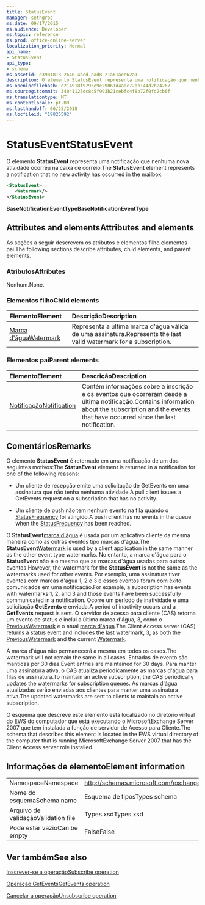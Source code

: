 ```yaml
---
title: StatusEvent
manager: sethgros
ms.date: 09/17/2015
ms.audience: Developer
ms.topic: reference
ms.prod: office-online-server
localization_priority: Normal
api_name:
- StatusEvent
api_type:
- schema
ms.assetid: d3901818-2640-4bed-aad8-21a61aee62a1
description: O elemento StatusEvent representa uma notificação que nenhuma nova atividade ocorreu na caixa de correio.
ms.openlocfilehash: e214918f9795e9e29061d4aac72ab144d2b24267
ms.sourcegitcommit: 34041125dc8c5f993b21cebfc4f8b72f0fd2cb6f
ms.translationtype: MT
ms.contentlocale: pt-BR
ms.lasthandoff: 06/25/2018
ms.locfileid: "19825592"
---
```

# <a name="statusevent"></a><span data-ttu-id="fd7b1-103">StatusEvent</span><span class="sxs-lookup"><span data-stu-id="fd7b1-103">StatusEvent</span></span>

<span data-ttu-id="fd7b1-104">O elemento **StatusEvent** representa uma notificação que nenhuma nova atividade ocorreu na caixa de correio.</span><span class="sxs-lookup"><span data-stu-id="fd7b1-104">The **StatusEvent** element represents a notification that no new activity has occurred in the mailbox.</span></span> 
  
```xml
<StatusEvent>
   <Watermark/>
</StatusEvent>
```

 <span data-ttu-id="fd7b1-105">**BaseNotificationEventType**</span><span class="sxs-lookup"><span data-stu-id="fd7b1-105">**BaseNotificationEventType**</span></span>
## <a name="attributes-and-elements"></a><span data-ttu-id="fd7b1-106">Attributes and elements</span><span class="sxs-lookup"><span data-stu-id="fd7b1-106">Attributes and elements</span></span>

<span data-ttu-id="fd7b1-107">As seções a seguir descrevem os atributos e elementos filho elementos pai.</span><span class="sxs-lookup"><span data-stu-id="fd7b1-107">The following sections describe attributes, child elements, and parent elements.</span></span>
  
### <a name="attributes"></a><span data-ttu-id="fd7b1-108">Atributos</span><span class="sxs-lookup"><span data-stu-id="fd7b1-108">Attributes</span></span>

<span data-ttu-id="fd7b1-109">Nenhum.</span><span class="sxs-lookup"><span data-stu-id="fd7b1-109">None.</span></span>
  
### <a name="child-elements"></a><span data-ttu-id="fd7b1-110">Elementos filho</span><span class="sxs-lookup"><span data-stu-id="fd7b1-110">Child elements</span></span>

|<span data-ttu-id="fd7b1-111">**Elemento**</span><span class="sxs-lookup"><span data-stu-id="fd7b1-111">**Element**</span></span>|<span data-ttu-id="fd7b1-112">**Descrição**</span><span class="sxs-lookup"><span data-stu-id="fd7b1-112">**Description**</span></span>|
|:-----|:-----|
|[<span data-ttu-id="fd7b1-113">Marca d'água</span><span class="sxs-lookup"><span data-stu-id="fd7b1-113">Watermark</span></span>](watermark.md) <br/> |<span data-ttu-id="fd7b1-114">Representa a última marca d'água válida de uma assinatura.</span><span class="sxs-lookup"><span data-stu-id="fd7b1-114">Represents the last valid watermark for a subscription.</span></span>  <br/> |
   
### <a name="parent-elements"></a><span data-ttu-id="fd7b1-115">Elementos pai</span><span class="sxs-lookup"><span data-stu-id="fd7b1-115">Parent elements</span></span>

|<span data-ttu-id="fd7b1-116">**Elemento**</span><span class="sxs-lookup"><span data-stu-id="fd7b1-116">**Element**</span></span>|<span data-ttu-id="fd7b1-117">**Descrição**</span><span class="sxs-lookup"><span data-stu-id="fd7b1-117">**Description**</span></span>|
|:-----|:-----|
|[<span data-ttu-id="fd7b1-118">Notificação</span><span class="sxs-lookup"><span data-stu-id="fd7b1-118">Notification</span></span>](notification-ex15websvcsotherref.md) <br/> |<span data-ttu-id="fd7b1-119">Contém informações sobre a inscrição e os eventos que ocorreram desde a última notificação.</span><span class="sxs-lookup"><span data-stu-id="fd7b1-119">Contains information about the subscription and the events that have occurred since the last notification.</span></span>  <br/> |
   
## <a name="remarks"></a><span data-ttu-id="fd7b1-120">Comentários</span><span class="sxs-lookup"><span data-stu-id="fd7b1-120">Remarks</span></span>

<span data-ttu-id="fd7b1-121">O elemento **StatusEvent** é retornado em uma notificação de um dos seguintes motivos:</span><span class="sxs-lookup"><span data-stu-id="fd7b1-121">The **StatusEvent** element is returned in a notification for one of the following reasons:</span></span> 
  
- <span data-ttu-id="fd7b1-122">Um cliente de recepção emite uma solicitação de GetEvents em uma assinatura que não tenha nenhuma atividade.</span><span class="sxs-lookup"><span data-stu-id="fd7b1-122">A pull client issues a GetEvents request on a subscription that has no activity.</span></span>
    
- <span data-ttu-id="fd7b1-123">Um cliente de push não tem nenhum evento na fila quando o [StatusFrequency](statusfrequency.md) foi atingido.</span><span class="sxs-lookup"><span data-stu-id="fd7b1-123">A push client has no events in the queue when the [StatusFrequency](statusfrequency.md) has been reached.</span></span> 
    
<span data-ttu-id="fd7b1-124">O **StatusEvent**[marca d'água](watermark.md) é usada por um aplicativo cliente da mesma maneira como as outras eventos tipo marcas d'água.</span><span class="sxs-lookup"><span data-stu-id="fd7b1-124">The **StatusEvent**[Watermark](watermark.md) is used by a client application in the same manner as the other event type watermarks.</span></span> <span data-ttu-id="fd7b1-125">No entanto, a marca d'água para o **StatusEvent** não é o mesmo que as marcas d'água usadas para outros eventos.</span><span class="sxs-lookup"><span data-stu-id="fd7b1-125">However, the watermark for the **StatusEvent** is not the same as the watermarks used for other events.</span></span> <span data-ttu-id="fd7b1-126">Por exemplo, uma assinatura tiver eventos com marcas d'água 1, 2 e 3 e esses eventos foram com êxito comunicados em uma notificação.</span><span class="sxs-lookup"><span data-stu-id="fd7b1-126">For example, a subscription has events with watermarks 1, 2, and 3 and those events have been successfully communicated in a notification.</span></span> <span data-ttu-id="fd7b1-127">Ocorre um período de inatividade e uma solicitação **GetEvents** é enviada.</span><span class="sxs-lookup"><span data-stu-id="fd7b1-127">A period of inactivity occurs and a **GetEvents** request is sent.</span></span> <span data-ttu-id="fd7b1-128">O servidor de acesso para cliente (CAS) retorna um evento de status e inclui a última marca d'água, 3, como o [PreviousWatermark](previouswatermark.md) e o atual [marca d'água](watermark.md).</span><span class="sxs-lookup"><span data-stu-id="fd7b1-128">The Client Access server (CAS) returns a status event and includes the last watermark, 3, as both the [PreviousWatermark](previouswatermark.md) and the current [Watermark](watermark.md).</span></span>
  
<span data-ttu-id="fd7b1-129">A marca d'água não permanecerá a mesma em todos os casos.</span><span class="sxs-lookup"><span data-stu-id="fd7b1-129">The watermark will not remain the same in all cases.</span></span> <span data-ttu-id="fd7b1-130">Entradas de evento são mantidas por 30 dias.</span><span class="sxs-lookup"><span data-stu-id="fd7b1-130">Event entries are maintained for 30 days.</span></span> <span data-ttu-id="fd7b1-131">Para manter uma assinatura ativa, o CAS atualiza periodicamente as marcas d'água para filas de assinatura.</span><span class="sxs-lookup"><span data-stu-id="fd7b1-131">To maintain an active subscription, the CAS periodically updates the watermarks for subscription queues.</span></span> <span data-ttu-id="fd7b1-132">As marcas d'água atualizadas serão enviadas aos clientes para manter uma assinatura ativa.</span><span class="sxs-lookup"><span data-stu-id="fd7b1-132">The updated watermarks are sent to clients to maintain an active subscription.</span></span>
  
<span data-ttu-id="fd7b1-133">O esquema que descreve este elemento está localizado no diretório virtual do EWS do computador que está executando o MicrosoftExchange Server 2007 que tem instalada a função de servidor de Acesso para Cliente.</span><span class="sxs-lookup"><span data-stu-id="fd7b1-133">The schema that describes this element is located in the EWS virtual directory of the computer that is running MicrosoftExchange Server 2007 that has the Client Access server role installed.</span></span>
  
## <a name="element-information"></a><span data-ttu-id="fd7b1-134">Informações de elemento</span><span class="sxs-lookup"><span data-stu-id="fd7b1-134">Element information</span></span>

|||
|:-----|:-----|
|<span data-ttu-id="fd7b1-135">Namespace</span><span class="sxs-lookup"><span data-stu-id="fd7b1-135">Namespace</span></span>  <br/> |http://schemas.microsoft.com/exchange/services/2006/types  <br/> |
|<span data-ttu-id="fd7b1-136">Nome do esquema</span><span class="sxs-lookup"><span data-stu-id="fd7b1-136">Schema name</span></span>  <br/> |<span data-ttu-id="fd7b1-137">Esquema de tipos</span><span class="sxs-lookup"><span data-stu-id="fd7b1-137">Types schema</span></span>  <br/> |
|<span data-ttu-id="fd7b1-138">Arquivo de validação</span><span class="sxs-lookup"><span data-stu-id="fd7b1-138">Validation file</span></span>  <br/> |<span data-ttu-id="fd7b1-139">Types.xsd</span><span class="sxs-lookup"><span data-stu-id="fd7b1-139">Types.xsd</span></span>  <br/> |
|<span data-ttu-id="fd7b1-140">Pode estar vazio</span><span class="sxs-lookup"><span data-stu-id="fd7b1-140">Can be empty</span></span>  <br/> |<span data-ttu-id="fd7b1-141">False</span><span class="sxs-lookup"><span data-stu-id="fd7b1-141">False</span></span>  <br/> |
   
## <a name="see-also"></a><span data-ttu-id="fd7b1-142">Ver também</span><span class="sxs-lookup"><span data-stu-id="fd7b1-142">See also</span></span>



[<span data-ttu-id="fd7b1-143">Inscrever-se a operação</span><span class="sxs-lookup"><span data-stu-id="fd7b1-143">Subscribe operation</span></span>](subscribe-operation.md)
  
[<span data-ttu-id="fd7b1-144">Operação GetEvents</span><span class="sxs-lookup"><span data-stu-id="fd7b1-144">GetEvents operation</span></span>](getevents-operation.md)
  
[<span data-ttu-id="fd7b1-145">Cancelar a operação</span><span class="sxs-lookup"><span data-stu-id="fd7b1-145">Unsubscribe operation</span></span>](unsubscribe-operation.md)

